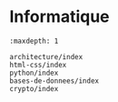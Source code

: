 <!-- Copyright 2024 Caroline Blank <caro@c-space.org> -->
<!-- SPDX-License-Identifier: CC-BY-NC-SA-4.0 -->

# Informatique

```{toctree}
:maxdepth: 1

architecture/index
html-css/index
python/index
bases-de-donnees/index
crypto/index
```
